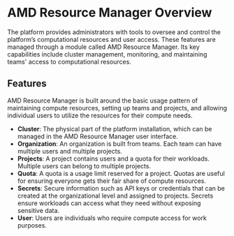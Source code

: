 ```{tags} AMD Resource Manager, overview, features
```
<!--
Copyright © Advanced Micro Devices, Inc., or its affiliates.

SPDX-License-Identifier: MIT
-->
# AMD Resource Manager Overview

The platform provides administrators with tools to oversee and control the platform’s computational resources and user access. These features are managed through a module called AMD Resource Manager. Its key capabilities include cluster management, monitoring, and maintaining teams' access to computational resources.

## Features

AMD Resource Manager is built around the basic usage pattern of maintaining compute resources, setting up teams and projects, and allowing individual users to utilize the resources for their compute needs.

- **Cluster**: The physical part of the platform installation, which can be managed in the AMD Resource Manager user interface.
- **Organization**: An organization is built from teams. Each team can have multiple users and multiple projects.
- **Projects**: A project contains users and a quota for their workloads. Multiple users can belong to multiple projects.
- **Quota**: A quota is a usage limit reserved for a project. Quotas are useful for ensuring everyone gets their fair share of compute resources.
- **Secrets**: Secure information such as API keys or credentials that can be created at the organizational level and assigned to projects. Secrets ensure workloads can access what they need without exposing sensitive data.
- **User**: Users are individuals who require compute access for work purposes.
